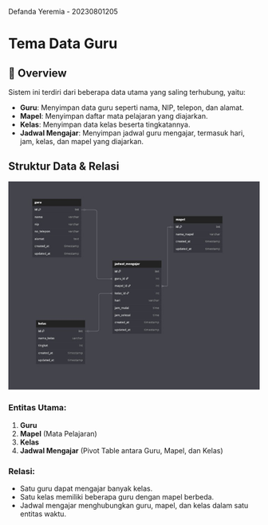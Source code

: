 Defanda Yeremia - 20230801205

# Tema Data Guru

## 🧾 Overview 

Sistem ini terdiri dari beberapa data utama yang saling terhubung, yaitu:

- **Guru**: Menyimpan data guru seperti nama, NIP, telepon, dan alamat.
- **Mapel**: Menyimpan daftar mata pelajaran yang diajarkan.
- **Kelas**: Menyimpan data kelas beserta tingkatannya.
- **Jadwal Mengajar**: Menyimpan jadwal guru mengajar, termasuk hari, jam, kelas, dan mapel yang diajarkan.

## Struktur Data & Relasi

![alt text](img/download.jpg)

### Entitas Utama:
1. **Guru**
2. **Mapel** (Mata Pelajaran)
3. **Kelas**
4. **Jadwal Mengajar** (Pivot Table antara Guru, Mapel, dan Kelas)

### Relasi:
- Satu guru dapat mengajar banyak kelas.
- Satu kelas memiliki beberapa guru dengan mapel berbeda.
- Jadwal mengajar menghubungkan guru, mapel, dan kelas dalam satu entitas waktu.
